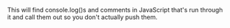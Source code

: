 This will find console.log()s and comments in JavaScript that's run through it and call them out so you don't actually push them.
